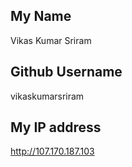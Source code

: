 ## My Name

 Vikas Kumar Sriram
## Github Username

 vikaskumarsriram
## My IP address

 http://107.170.187.103